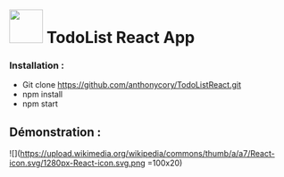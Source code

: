 # <img width="60" src="https://upload.wikimedia.org/wikipedia/commons/thumb/a/a7/React-icon.svg/1280px-React-icon.svg.png"> TodoList React App

### Installation :
- Git clone https://github.com/anthonycory/TodoListReact.git <br>
- npm install
- npm start

## Démonstration :

![](https://upload.wikimedia.org/wikipedia/commons/thumb/a/a7/React-icon.svg/1280px-React-icon.svg.png =100x20)
